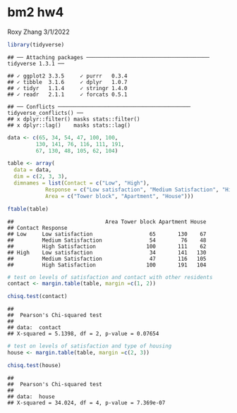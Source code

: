 bm2 hw4
================
Roxy Zhang
3/1/2022

``` r
library(tidyverse)
```

    ## ── Attaching packages ─────────────────────────────────────── tidyverse 1.3.1 ──

    ## ✓ ggplot2 3.3.5     ✓ purrr   0.3.4
    ## ✓ tibble  3.1.6     ✓ dplyr   1.0.7
    ## ✓ tidyr   1.1.4     ✓ stringr 1.4.0
    ## ✓ readr   2.1.1     ✓ forcats 0.5.1

    ## ── Conflicts ────────────────────────────────────────── tidyverse_conflicts() ──
    ## x dplyr::filter() masks stats::filter()
    ## x dplyr::lag()    masks stats::lag()

``` r
data <- c(65, 34, 54, 47, 100, 100,
         130, 141, 76, 116, 111, 191,
         67, 130, 48, 105, 62, 104)

table <- array(
  data = data, 
  dim = c(2, 3, 3),
  dimnames = list(Contact = c("Low", "High"),
            Response = c("Low satisfaction", "Medium Satisfaction", "High Satisfaction"),
            Area = c("Tower block", "Apartment", "House")))

ftable(table)
```

    ##                             Area Tower block Apartment House
    ## Contact Response                                            
    ## Low     Low satisfaction                  65       130    67
    ##         Medium Satisfaction               54        76    48
    ##         High Satisfaction                100       111    62
    ## High    Low satisfaction                  34       141   130
    ##         Medium Satisfaction               47       116   105
    ##         High Satisfaction                100       191   104

``` r
# test on levels of satisfaction and contact with other residents
contact <- margin.table(table, margin =c(1, 2))

chisq.test(contact)
```

    ## 
    ##  Pearson's Chi-squared test
    ## 
    ## data:  contact
    ## X-squared = 5.1398, df = 2, p-value = 0.07654

``` r
# test on levels of satisfaction and type of housing
house <- margin.table(table, margin =c(2, 3))

chisq.test(house)
```

    ## 
    ##  Pearson's Chi-squared test
    ## 
    ## data:  house
    ## X-squared = 34.024, df = 4, p-value = 7.369e-07
